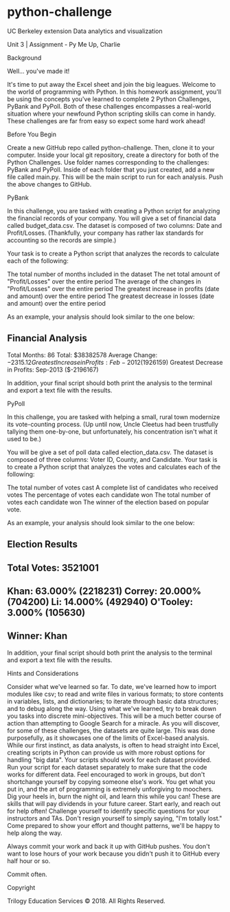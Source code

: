 # python-challenge
UC Berkeley extension Data analytics and visualization

Unit 3 | Assignment - Py Me Up, Charlie


Background

Well... you've made it!

It's time to put away the Excel sheet and join the big leagues. Welcome to the world of programming with Python. In this homework assignment, you'll be using the concepts you've learned to complete 2 Python Challenges, PyBank and PyPoll.
Both of these challenges encompasses a real-world situation where your newfound Python scripting skills can come in handy. These challenges are far from easy so expect some hard work ahead!


Before You Begin


Create a new GitHub repo called python-challenge. Then, clone it to your computer.
Inside your local git repository, create a directory for both of the  Python Challenges. Use folder names corresponding to the challenges: PyBank and  PyPoll.
Inside of each folder that you just created, add a new file called main.py. This will be the main script to run for each analysis.
Push the above changes to GitHub.



PyBank




In this challenge, you are tasked with creating a Python script for analyzing the financial records of your company. You will give a set of financial data called budget_data.csv. The dataset is composed of two columns: Date and Profit/Losses. (Thankfully, your company has rather lax standards for accounting so the records are simple.)

Your task is to create a Python script that analyzes the records to calculate each of the following:


The total number of months included in the dataset
The net total amount of "Profit/Losses" over the entire period
The average of the changes in "Profit/Losses" over the entire period
The greatest increase in profits (date and amount) over the entire period
The greatest decrease in losses (date and amount) over the entire period


As an example, your analysis should look similar to the one below:


  Financial Analysis
  ----------------------------
  Total Months: 86
  Total: $38382578
  Average  Change: $-2315.12
  Greatest Increase in Profits: Feb-2012 ($1926159)
  Greatest Decrease in Profits: Sep-2013 ($-2196167)

In addition, your final script should both print the analysis to the terminal and export a text file with the results.



PyPoll




In this challenge, you are tasked with helping a small, rural town modernize its vote-counting process. (Up until now, Uncle Cleetus had been trustfully tallying them one-by-one, but unfortunately, his concentration isn't what it used to be.)

You will be give a set of poll data called election_data.csv. The dataset is composed of three columns: Voter ID, County, and Candidate. Your task is to create a Python script that analyzes the votes and calculates each of the following:


The total number of votes cast
A complete list of candidates who received votes
The percentage of votes each candidate won
The total number of votes each candidate won
The winner of the election based on popular vote.


As an example, your analysis should look similar to the one below:


  Election Results
  -------------------------
  Total Votes: 3521001
  -------------------------
  Khan: 63.000% (2218231)
  Correy: 20.000% (704200)
  Li: 14.000% (492940)
  O'Tooley: 3.000% (105630)
  -------------------------
  Winner: Khan
  -------------------------

In addition, your final script should both print the analysis to the terminal and export a text file with the results.



Hints and Considerations


Consider what we've learned so far. To date, we've learned how to import modules like csv; to read and write files in various formats; to store contents in variables, lists, and dictionaries; to iterate through basic data structures; and to debug along the way. Using what we've learned, try to break down you tasks into discrete mini-objectives. This will be a much better course of action than attempting to Google Search for a miracle.
As you will discover, for some of these challenges, the datasets are quite large. This was done purposefully, as it showcases one of the limits of Excel-based analysis. While our first instinct, as data analysts, is often to head straight into Excel, creating scripts in Python can provide us with more robust options for handling "big data".
Your scripts should work for each dataset provided. Run your script for each dataset separately to make sure that the code works for different data.
Feel encouraged to work in groups, but don't shortchange yourself by copying someone else's work. You get what you put in, and the art of programming is extremely unforgiving to moochers. Dig your heels in, burn the night oil, and learn this while you can! These are skills that will pay dividends in your future career.
Start early, and reach out for help often! Challenge yourself to identify specific questions for your instructors and TAs. Don't resign yourself to simply saying, "I'm totally lost." Come prepared to show your effort and thought patterns, we'll be happy to help along the way.

Always commit your work and back it up with GitHub pushes. You don't want to lose hours of your work because you didn't push it to GitHub every half hour or so.



Commit often.





Copyright

Trilogy Education Services © 2018. All Rights Reserved.
